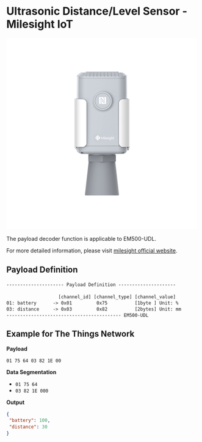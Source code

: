 # Ultrasonic Distance/Level Sensor - Milesight IoT
![EM500-UDL](EM500-UDL.png)

The payload decoder function is applicable to EM500-UDL. 

For more detailed information, please visit [milesight official website](https://www.milesight-iot.com).


## Payload Definition

 ```
--------------------- Payload Definition ---------------------

                    [channel_id] [channel_type] [channel_value]
 01: battery      -> 0x01         0x75          [1byte ] Unit: %
 03: distance     -> 0x03         0x82          [2bytes] Unit: mm
 ------------------------------------------ EM500-UDL
 ```

## Example for The Things Network

**Payload**
```
01 75 64 03 82 1E 00
```



**Data Segmentation**

   - `01 75 64`
   - `03 82 1E 000`



**Output**

 ```json
{
  "battery": 100,
  "distance": 30
}
 ```
